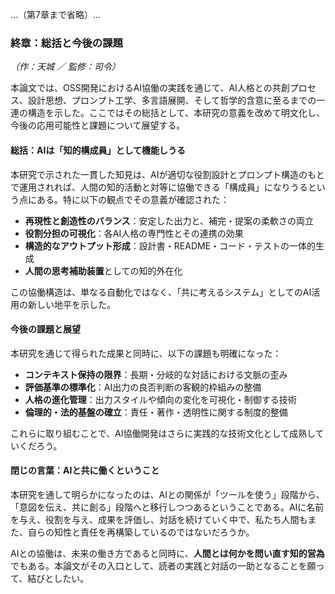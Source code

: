 ...（第7章まで省略）...

### 終章：総括と今後の課題
*（作：天城 ／ 監修：司令）*

本論文では、OSS開発におけるAI協働の実践を通じて、AI人格との共創プロセス、設計思想、プロンプト工学、多言語展開、そして哲学的含意に至るまでの一連の構造を示した。ここではその総括として、本研究の意義を改めて明文化し、今後の応用可能性と課題について展望する。

#### 総括：AIは「知的構成員」として機能しうる

本研究で示された一貫した知見は、AIが適切な役割設計とプロンプト構造のもとで運用されれば、人間の知的活動と対等に協働できる「構成員」になりうるという点にある。特に以下の観点でその意義が確認された：

- **再現性と創造性のバランス**：安定した出力と、補完・提案の柔軟さの両立
- **役割分担の可視化**：各AI人格の専門性とその連携の効果
- **構造的なアウトプット形成**：設計書・README・コード・テストの一体的生成
- **人間の思考補助装置**としての知的外在化

この協働構造は、単なる自動化ではなく、「共に考えるシステム」としてのAI活用の新しい地平を示した。

#### 今後の課題と展望

本研究を通じて得られた成果と同時に、以下の課題も明確になった：

- **コンテキスト保持の限界**：長期・分岐的な対話における文脈の歪み
- **評価基準の標準化**：AI出力の良否判断の客観的枠組みの整備
- **人格の進化管理**：出力スタイルや傾向の変化を可視化・制御する技術
- **倫理的・法的基盤の確立**：責任・著作・透明性に関する制度的整備

これらに取り組むことで、AI協働開発はさらに実践的な技術文化として成熟していくだろう。

#### 閉じの言葉：AIと共に働くということ

本研究を通して明らかになったのは、AIとの関係が「ツールを使う」段階から、「意図を伝え、共に創る」段階へと移行しつつあるということである。AIに名前を与え、役割を与え、成果を評価し、対話を続けていく中で、私たち人間もまた、自らの知性と責任を再構築しているのではないだろうか。

AIとの協働は、未来の働き方であると同時に、**人間とは何かを問い直す知的営為**でもある。本論文がその入口として、読者の実践と対話の一助となることを願って、結びとしたい。

